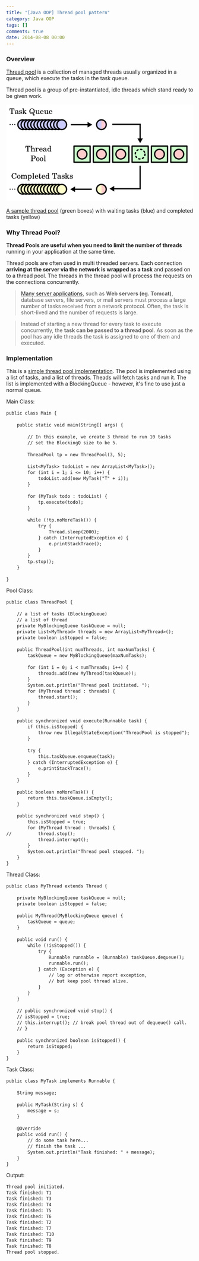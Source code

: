 ```yaml
---
title: "[Java OOP] Thread pool pattern"
category: Java OOP
tags: []
comments: true
date: 2014-08-08 00:00
---
```



### Overview

[Thread pool](http://programmers.stackexchange.com/a/173580) is a collection of managed threads usually organized in a queue, which execute the tasks in the task queue.

Thread pool is a group of pre-instantiated, idle threads which stand ready to be given work.

![](/images/thread-pool.png)

[A sample thread pool](http://en.wikipedia.org/wiki/Thread_pool_pattern) (green boxes) with waiting tasks (blue) and completed tasks (yellow)

### Why Thread Pool?

**Thread Pools are useful when you need to limit the number of threads** running in your application at the same time.

Thread pools are often used in multi threaded servers. Each connection **arriving at the server via the network is wrapped as a task** and passed on to a thread pool. The threads in the thread pool will process the requests on the connections concurrently.

> [Many server applications](http://www.ibm.com/developerworks/library/j-jtp0730/), such as **Web servers (eg. Tomcat)**, database servers, file servers, or mail servers must process a large number of tasks received from a network protocol. Often, the task is short-lived and the number of requests is large.

> Instead of starting a new thread for every task to execute concurrently, the **task can be passed to a thread pool**. As soon as the pool has any idle threads the task is assigned to one of them and executed.

### Implementation

This is a [simple thread pool implementation](http://tutorials.jenkov.com/java-concurrency/thread-pools.html). The pool is implemented using a list of tasks, and a list of threads. Theads will fetch tasks and run it. The list is implemented with a BlockingQueue - however, it's fine to use just a normal queue.

Main Class:

    public class Main {

        public static void main(String[] args) {

            // In this example, we create 3 thread to run 10 tasks
            // set the BlockingQ size to be 5.

            ThreadPool tp = new ThreadPool(3, 5);

            List<MyTask> todoList = new ArrayList<MyTask>();
            for (int i = 1; i <= 10; i++) {
                todoList.add(new MyTask("T" + i));
            }

            for (MyTask todo : todoList) {
                tp.execute(todo);
            }

            while (!tp.noMoreTask()) {
                try {
                    Thread.sleep(2000);
                } catch (InterruptedException e) {
                    e.printStackTrace();
                }
            }
            tp.stop();
        }

    }

Pool Class:

    public class ThreadPool {

        // a list of tasks (BlockingQueue)
        // a list of thread
        private MyBlockingQueue taskQueue = null;
        private List<MyThread> threads = new ArrayList<MyThread>();
        private boolean isStopped = false;

        public ThreadPool(int numThreads, int maxNumTasks) {
            taskQueue = new MyBlockingQueue(maxNumTasks);

            for (int i = 0; i < numThreads; i++) {
                threads.add(new MyThread(taskQueue));
            }
            System.out.println("Thread pool initiated. ");
            for (MyThread thread : threads) {
                thread.start();
            }
        }

        public synchronized void execute(Runnable task) {
            if (this.isStopped) {
                throw new IllegalStateException("ThreadPool is stopped");
            }

            try {
                this.taskQueue.enqueue(task);
            } catch (InterruptedException e) {
                e.printStackTrace();
            }
        }

        public boolean noMoreTask() {
            return this.taskQueue.isEmpty();
        }

        public synchronized void stop() {
            this.isStopped = true;
            for (MyThread thread : threads) {
    //			thread.stop();
                thread.interrupt();
            }
            System.out.println("Thread pool stopped. ");
        }
    }

Thread Class:

    public class MyThread extends Thread {

        private MyBlockingQueue taskQueue = null;
        private boolean isStopped = false;

        public MyThread(MyBlockingQueue queue) {
            taskQueue = queue;
        }

        public void run() {
            while (!isStopped()) {
                try {
                    Runnable runnable = (Runnable) taskQueue.dequeue();
                    runnable.run();
                } catch (Exception e) {
                    // log or otherwise report exception,
                    // but keep pool thread alive.
                }
            }
        }

        // public synchronized void stop() {
        // isStopped = true;
        // this.interrupt(); // break pool thread out of dequeue() call.
        // }

        public synchronized boolean isStopped() {
            return isStopped;
        }
    }

Task Class:

    public class MyTask implements Runnable {

        String message;

        public MyTask(String s) {
            message = s;
        }

        @Override
        public void run() {
            // do some task here...
            // finish the task ...
            System.out.println("Task finished: " + message);
        }
    }

Output:

    Thread pool initiated.
    Task finished: T1
    Task finished: T3
    Task finished: T4
    Task finished: T5
    Task finished: T6
    Task finished: T2
    Task finished: T7
    Task finished: T10
    Task finished: T9
    Task finished: T8
    Thread pool stopped.
